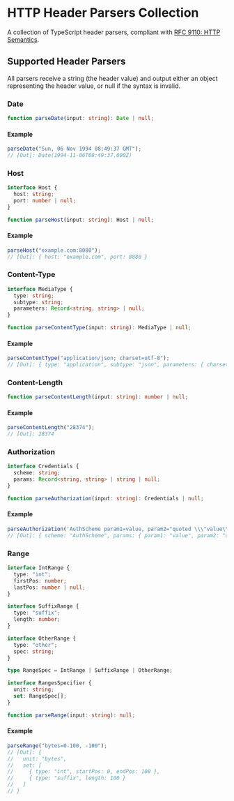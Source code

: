 # HTTP Header Parsers Collection

A collection of TypeScript header parsers, compliant with [RFC 9110: HTTP Semantics](https://www.rfc-editor.org/rfc/rfc9110).

## Supported Header Parsers

All parsers receive a string (the header value) and output either an object representing the header value, or null if the syntax is invalid.

### Date

```ts
function parseDate(input: string): Date | null;
```

#### Example

```ts
parseDate("Sun, 06 Nov 1994 08:49:37 GMT");
// [Out]: Date(1994-11-06T08:49:37.000Z)
```

### Host

```ts
interface Host {
  host: string;
  port: number | null;
}

function parseHost(input: string): Host | null;
```

#### Example

```ts
parseHost("example.com:8080");
// [Out]: { host: "example.com", port: 8080 }
```

### Content-Type

```ts
interface MediaType {
  type: string;
  subtype: string;
  parameters: Record<string, string> | null;
}

function parseContentType(input: string): MediaType | null;
```

#### Example

```ts
parseContentType("application/json; charset=utf-8");
// [Out]: { type: "application", subtype: "json", parameters: { charset: "utf-8" } }
```

### Content-Length

```ts
function parseContentLength(input: string): number | null;
```

#### Example

```ts
parseContentLength("28374");
// [Out]: 28374
```

### Authorization

```ts
interface Credentials {
  scheme: string;
  params: Record<string, string> | string | null;
}

function parseAuthorization(input: string): Credentials | null;
```

#### Example

```ts
parseAuthorization('AuthScheme param1=value, param2="quoted \\\"value\\\"\"');
// [Out]: { scheme: "AuthScheme", params: { param1: "value", param2: "quoted \"value\"" } }
```

### Range

```ts
interface IntRange {
  type: "int";
  firstPos: number;
  lastPos: number | null;
}

interface SuffixRange {
  type: "suffix";
  length: number;
}

interface OtherRange {
  type: "other";
  spec: string;
}

type RangeSpec = IntRange | SuffixRange | OtherRange;

interface RangesSpecifier {
  unit: string;
  set: RangeSpec[];
}

function parseRange(input: string): null;
```

#### Example

```ts
parseRange("bytes=0-100, -100");
// [Out]: {
//   unit: "bytes",
//   set: [
//     { type: "int", startPos: 0, endPos: 100 },
//     { type: "suffix", length: 100 }
//   ]
// }
```

